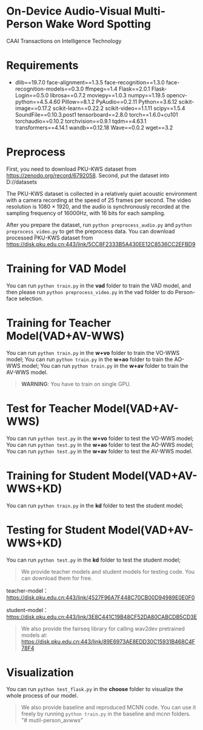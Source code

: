 # On-Device Audio-Visual  Multi-Person Wake Word Spotting

CAAI Transactions on Intelligence Technology

# Requirements

- dlib==19.7.0
face-alignment==1.3.5
face-recognition==1.3.0
face-recognition-models==0.3.0
ffmpeg==1.4
Flask==2.0.1
Flask-Login==0.5.0
librosa==0.7.2
moviepy==1.0.3
numpy==1.19.5
opencv-python==4.5.4.60
Pillow==8.1.2
PyAudio==0.2.11
Python==3.6.12
scikit-image==0.17.2
scikit-learn==0.22.2
scikit-video==1.1.11
scipy==1.5.4
SoundFile==0.10.3.post1
tensorboard==2.8.0
torch==1.6.0+cu101
torchaudio==0.10.2
torchvision==0.9.1
tqdm==4.63.1
transformers==4.14.1
wandb==0.12.18
Wave==0.0.2
wget==3.2


# Preprocess
 First, you need to download PKU-KWS dataset from https://zenodo.org/record/6792058. 
 Second, put the dataset into D://datasets

The PKU-KWS dataset is collected in a relatively quiet acoustic environment with a camera recording at the speed of 25 frames per second. The video resolution is 1080 × 1920, and the audio is synchronously recorded at the sampling frequency of 16000Hz, with 16 bits for each sampling. 

 After you prepare the dataset, run `python preprocess_audio.py` and `python preprocess_video.py` to get the preprocess data.
 You can download processed PKU-KWS dataset from https://disk.pku.edu.cn:443/link/5CC8F2333B5A430EE12C8536CC2EFBD9
 
# Training for VAD Model
You can run `python train.py` in the **vad** folder to train the VAD model, and then please run `python preprocess_video.py` in the vad folder to do Person-face selection.

# Training for Teacher Model(VAD+AV-WWS)

You can run `python train.py` in the **w+vo** folder to train the VO-WWS model;
You can run `python train.py` in the **w+ao** folder to train the AO-WWS model;
You can run `python train.py` in the **w+av** folder to train the AV-WWS model.

> **WARNING**: You have to train on single GPU.

# Test for Teacher Model(VAD+AV-WWS)

You can run `python test.py` in the **w+vo** folder to test the VO-WWS model;
You can run `python test.py` in the **w+ao** folder to test the AO-WWS model;
You can run `python test.py` in the **w+av** folder to test the AV-WWS model.


# Training for Student Model(VAD+AV-WWS+KD)

You can run `python train.py` in the **kd** folder to test the student model;

# Testing for Student Model(VAD+AV-WWS+KD)

You can run `python test.py` in the **kd** folder to test the student model;

> We provide teacher models and student models for testing code. You can download them for free.

teacher-model：
https://disk.pku.edu.cn:443/link/4527F96A7F448C70CB00D94989E0E0F0

student-model：
https://disk.pku.edu.cn:443/link/3E8C441C19B48CF52DA80CABCDB5CD3E

> We also provide the fairseq library for calling wav2dev pretrained models at:
https://disk.pku.edu.cn:443/link/89E6973AE8EDD30C15931B468C4F78F4

# Visualization

You can run `python test_flask.py` in the **choose** folder to visualize the whole process of our model.

> We also provide baseline and reproduced MCNN code. You can use it freely by running `python train.py` in the baseline and mcnn folders.
"# mutil-person_avwws" 
